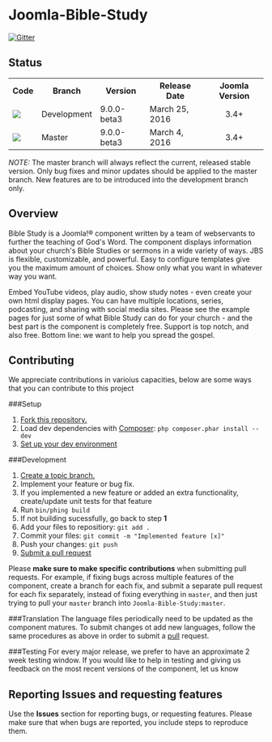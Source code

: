 Joomla-Bible-Study
==================

[![Gitter](https://badges.gitter.im/Join%20Chat.svg)](https://gitter.im/Joomla-Bible-Study/Joomla-Bible-Study?utm_source=badge&utm_medium=badge&utm_campaign=pr-badge&utm_content=badge)

Status
-----------
<table>
    <tr>
        <th>Code</th>
        <th>Branch</th>
        <th>Version</th>
        <th>Release Date</th>
        <th>Joomla Version</th>
    </tr>
    <tr>
        <td><a href="https://travis-ci.org/Joomla-Bible-Study/Joomla-Bible-Study" target="_blank"><img src="https://travis-ci.org/Joomla-Bible-Study/Joomla-Bible-Study.png?branch=development"/></a></td>
        <td>Development</td>
        <td>9.0.0-beta3</td>
        <td>March 25, 2016</td>
        <td align="center">3.4+</td>
    </tr>
    <tr>
        <td><a href="https://travis-ci.org/Joomla-Bible-Study/Joomla-Bible-Study" target="_blank"><img src="https://travis-ci.org/Joomla-Bible-Study/Joomla-Bible-Study.png?branch=master"/></a></td>
        <td>Master</td>
        <td>9.0.0-beta3</td>
        <td>March 4, 2016</td>
        <td align="center">3.4+</td>
    </tr>
</table>

*NOTE:* The master branch will always reflect the current, released stable version. Only bug fixes and minor updates should be applied to the master branch. New features are to be introduced into the development branch only.

Overview
--------
Bible Study is a Joomla!® component written by a team of webservants to further the teaching of God's Word. The component displays information about your church's Bible Studies or sermons in a wide variety of ways. JBS is flexible, customizable, and powerful. Easy to configure templates give you the maximum amount of choices. Show only what you want in whatever way you want.

Embed YouTube videos, play audio, show study notes - even create your own html display pages. You can have multiple locations, series, podcasting, and sharing with social media sites. Please see the example pages for just some of what Bible Study can do for your church - and the best part is the component is completely free. Support is top notch, and also free. Bottom line: we want to help you spread the gospel.

Contributing
------------
We appreciate contributions in varioius capacities, below are some ways that you can contribute to this project

###Setup
1. [Fork this repository.][fork]
2. Load dev dependencies with [Composer][composer]: `php composer.phar install --dev`
3. [Set up your dev environment][setup]

###Development
1. [Create a topic branch.][branch]
2. Implement your feature or bug fix.
3. If you implemented a new feature or added an extra functionality, create/update unit tests for that feature
4. Run `bin/phing build`
5. If not building sucessfully, go back to step **1**
6. Add your files to repositiory: `git add .`
7. Commit your files: `git commit -m "Implemented feature [x]"`
8. Push your changes: `git push`
9. [Submit a pull request][pr]

Please **make sure to make specific contributions** when submitting pull requests. For example, if fixing bugs across multiple features of the component, create a branch for each fix, and submit a separate pull request for each fix separately, instead of fixing everything in `master`, and then just trying to pull your `master` branch into `Joomla-Bible-Study:master`.



###Translation 
The language files periodically need to be updated as the component matures. To submit changes ot add new languages, follow the same procedures as above in order to submit a [pull][pr] request.

###Testing
For every major release, we prefer to have an approximate 2 week testing window. If you would like to help in testing and giving us feedback on the most recent versions of the component, let us know

[fork]: http://help.github.com/fork-a-repo/
[branch]: http://learn.github.com/p/branching.html
[pr]: http://help.github.com/send-pull-requests/
[phing]: http://www.phing.info/
[setup]: https://github.com/Joomla-Bible-Study/Joomla-Bible-Study/wiki/Setting-up-your-development-environment
[composer]: https://getcomposer.org/download/

Reporting Issues and requesting features
----------------------------------------
Use the **Issues** section for reporting bugs, or requesting features. Please make sure that when bugs are reported, you include steps to reproduce them.
